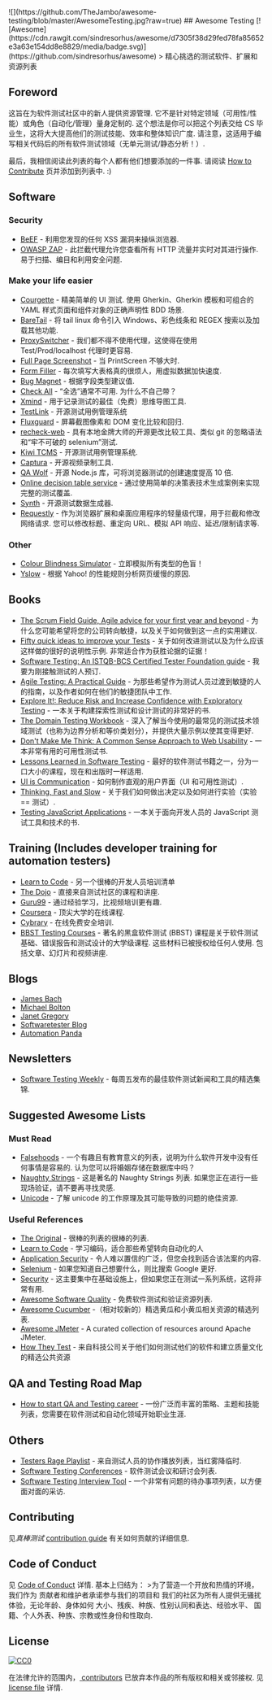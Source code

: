 <div class="github-widget" data-repo="TheJambo/awesome-testing"></div>
<script async src="https://pagead2.googlesyndication.com/pagead/js/adsbygoogle.js"></script><ins class="adsbygoogle" style="display:block" data-ad-client="ca-pub-6890694312814945" data-ad-slot="5473692530" data-ad-format="auto"  data-full-width-responsive="true"></ins><script>(adsbygoogle = window.adsbygoogle || []).push({});</script>
![](https://github.com/TheJambo/awesome-testing/blob/master/AwesomeTesting.jpg?raw=true)
## Awesome Testing [![Awesome](https://cdn.rawgit.com/sindresorhus/awesome/d7305f38d29fed78fa85652e3a63e154dd8e8829/media/badge.svg)](https://github.com/sindresorhus/awesome)
&gt; 精心挑选的测试软件、扩展和资源列表

## Foreword
这旨在为软件测试社区中的新人提供资源管理. 它不是针对特定领域（可用性/性能）或角色（自动化/管理）量身定制的. 这个想法是你可以把这个列表交给 CS 毕业生，这将大大提高他们的测试技能、效率和整体知识广度. 请注意，这适用于编写相关代码后的所有软件测试领域（无单元测试/静态分析！）.

最后，我相信阅读此列表的每个人都有他们想要添加的一件事. 请阅读 [How to Contribute](https://github.com/TheJambo/awesome-testing/blob/master/CONTRIBUTING.md) 页并添加到列表中.  :)




## Software

### Security
- [BeEF](http://beefproject.com/) - 利用您发现的任何 XSS 漏洞来操纵浏览器.
- [OWASP ZAP](https://github.com/zaproxy/zaproxy)  - 此拦截代理允许您查看所有 HTTP 流量并实时对其进行操作. 易于扫描、编目和利用安全问题.

### Make your life easier
- [Courgette](https://courgette-testing.com)  - 精美简单的 UI 测试. 使用 Gherkin、Gherkin 模板和可组合的 YAML 样式页面和组件对象的正确声明性 BDD 场景.
- [BareTail](https://www.baremetalsoft.com/baretail/) - 将 tail linux 命令引入 Windows、彩色线条和 REGEX 搜索以及加载其他功能.
- [ProxySwitcher](https://chrome.google.com/webstore/detail/proxy-switcher-manager/onnfghpihccifgojkpnnncpagjcdbjod) - 我们都不得不使用代理，这使得在使用 Test/Prod/localhost 代理时更容易.
- [Full Page Screenshot](https://chrome.google.com/webstore/detail/full-page-screen-capture/fdpohaocaechififmbbbbbknoalclacl) - 当 PrintScreen 不够大时.
- [Form Filler](https://chrome.google.com/webstore/detail/form-filler/bnjjngeaknajbdcgpfkgnonkmififhfo) - 每次填写大表格真的很烦人，用虚拟数据加快速度.
- [Bug Magnet](https://chrome.google.com/webstore/detail/bug-magnet/efhedldbjahpgjcneebmbolkalbhckfi) - 根据字段类型建议值.
- [Check All](https://chrispederick.com/work/web-developer/)  - “全选”通常不可用. 为什么不自己带？
- [Xmind](http://www.xmind.net/) - 用于记录测试的最佳（免费）思维导图工具.
- [TestLink](https://github.com/TestLinkOpenSourceTRMS/testlink-code) - 开源测试用例管理系统
- [Fluxguard](https://fluxguard.com) - 屏幕截图像​​素和 DOM 变化比较和回归.
- [recheck-web](https://github.com/retest/recheck-web) - 具有本地金牌大师的开源更改比较工具、类似 git 的忽略语法和“牢不可破的 selenium”测试.
- [Kiwi TCMS](https://github.com/kiwitcms/Kiwi) - 开源测试用例管理系统.
- [Captura](https://github.com/MathewSachin/Captura) - 开源视频录制工具.
- [QA Wolf](https://github.com/qawolf/qawolf) - 开源 Node.js 库，可将浏览器测试的创建速度提高 10 倍.
- [Online decision table service](http://decision-table.com/) - 通过使用简单的决策表技术生成案例来实现完整的测试覆盖.
- [Synth](https://github.com/getsynth/synth) - 开源测试数据生成器.
- [Requestly](https://requestly.io/)  - 作为浏览器扩展和桌面应用程序的轻量级代理，用于拦截和修改网络请求. 您可以修改标题、重定向 URL、模拟 API 响应、延迟/限制请求等.

### Other
- [Colour Blindness Simulator](https://altreus.github.io/colourblind/) - 立即模拟所有类型的色盲！
- [Yslow](http://yslow.org/) - 根据 Yahoo! 的性能规则分析网页缓慢的原因.

## Books
- [The Scrum Field Guide, Agile advice for your first year and beyond](https://amzn.to/2OERKEm) - 为什么您可能希望将您的公司转向敏捷，以及关于如何做到这一点的实用建议.
- [Fifty quick ideas to improve your Tests](https://amzn.to/2AzMUF7)  - 关于如何改进测试以及为什么应该这样做的很好的说明性示例. 非常适合作为获胜论据的证据！
- [Software Testing: An ISTQB-BCS Certified Tester Foundation guide](https://amzn.to/2LY8ibJ) - 我要为刚接触测试的人预订.
- [Agile Testing: A Practical Guide](https://amzn.to/2n1K2aG) - 为那些希望作为测试人员过渡到敏捷的人的指南，以及作者如何在他们的敏捷团队中工作.
- [Explore It!: Reduce Risk and Increase Confidence with Exploratory Testing](https://amzn.to/2n8axLn) - 一本关于构建探索性测试和设计测试的非常好的书.
- [The Domain Testing Workbook](https://amzn.to/2Az4l90) - 深入了解当今使用的最常见的测试技术领域测试（也称为边界分析和等价类划分），并提供大量示例以使其变得更好.
- [Don't Make Me Think: A Common Sense Approach to Web Usability](https://amzn.to/2naYmhf) - 一本非常有用的可用性测试书.
- [Lessons Learned in Software Testing](https://amzn.to/2LTjM01) - 最好的软件测试书籍之一，分为一口大小的课程，现在和出版时一样适用.
- [UI is Communication](https://amzn.to/2vbiALY) - 如何制作直观的用户界面（UI 和可用性测试）.
- [Thinking, Fast and Slow](https://amzn.to/2vcjasX) - 关于我们如何做出决定以及如何进行实验（实验 == 测试）.
- [Testing JavaScript Applications](https://www.manning.com/books/testing-javascript-applications) - 一本关于面向开发人员的 JavaScript 测试工具和技术的书.

## Training (Includes developer training for automation testers)
- [Learn to Code](https://github.com/karlhorky/learn-to-program) - 另一个很棒的开发人员培训清单
- [The Dojo](https://dojo.ministryoftesting.com/) - 直接来自测试社区的课程和讲座.
- [Guru99](http://www.guru99.com/) - 通过经验学习，比视频培训更有趣.
- [Coursera](https://www.coursera.org/) - 顶尖大学的在线课程.
- [Cybrary](https://www.cybrary.it/) - 在线免费安全培训.
- [BBST Testing Courses](http://testingeducation.org/BBST/)  - 著名的黑盒软件测试 (BBST) 课程是关于软件测试基础、错误报告和测试设计的大学级课程. 这些材料已被授权给任何人使用. 包括文章、幻灯片和视频讲座.

## Blogs
- [James Bach](http://www.satisfice.com/blog/)
- [Michael Bolton](http://www.developsense.com/blog/)
- [Janet Gregory](http://janetgregory.ca/blog/)
- [Softwaretester Blog](https://www.softwaretester.blog/)
- [Automation Panda](https://automationpanda.com/)

## Newsletters
- [Software Testing Weekly](https://softwaretestingweekly.com/) - 每周五发布的最佳软件测试新闻和工具的精选集锦.

## Suggested Awesome Lists

### Must Read
- [Falsehoods](https://github.com/kdeldycke/awesome-falsehood)  - 一个有趣且有教育意义的列表，说明为什么软件开发中没有任何事情是容易的. 认为您可以将婚姻存储在数据库中吗？
- [Naughty Strings](https://github.com/minimaxir/big-list-of-naughty-strings)  - 这是著名的 Naughty Strings 列表. 如果您正在进行一些现场验证，请不要再寻找灵感.
- [Unicode](https://github.com/jagracey/Awesome-Unicode) - 了解 unicode 的工作原理及其可能导致的问题的绝佳资源.

### Useful References
- [The Original](https://github.com/sindresorhus/awesome) - 很棒的列表的很棒的列表.
- [Learn to Code](https://github.com/karlhorky/learn-to-program) - 学习编码，适合那些希望转向自动化的人
- [Application Security](https://github.com/paragonie/awesome-appsec) - 令人难以置信的广泛，但您会找到适合该法案的内容.
- [Selenium](https://github.com/christian-bromann/awesome-selenium) - 如果您知道自己想要什么，则比搜索 Google 更好.
- [Security](https://github.com/sbilly/awesome-security) - 这主要集中在基础设施上，但如果您正在测试一系列系统，这将非常有用.
- [Awesome Software Quality](https://github.com/ligurio/awesome-software-quality) - 免费软件测试和验证资源列表.
- [Awesome Cucumber](https://github.com/virajkulkarni14/awesome-cucumber) -（相对较新的）精选黄瓜和小黄瓜相关资源的精选列表.
- [Awesome JMeter](https://github.com/aliesbelik/awesome-jmeter) - A curated collection of resources around Apache JMeter.
- [How They Test](https://github.com/abhivaikar/howtheytest) - 来自科技公司关于他们如何测试他们的软件和建立质量文化的精选公共资源

## QA and Testing Road Map
- [How to start QA and Testing career](https://github.com/fityanos/Quality-Assurance-Road-Map) - 一份广泛而丰富的策略、主题和技能列表，您需要在软件测试和自动化领域开始职业生涯.

## Others
- [Testers Rage Playlist](https://play.spotify.com/user/sanchezni/playlist/5yzT0HrymwEeO8ckqgkPiW) - 来自测试人员的协作播放列表，当红雾降临时.
- [Software Testing Conferences](http://testingconferences.org/) - 软件测试会议和研讨会列表.
- [Software Testing Interview Tool](https://github.com/TheJambo/ToDoInterviewTest) - 一个非常有问题的待办事项列表，以方便面对面的采访.

## Contributing
见*真棒测试* [contribution guide](https://github.com/TheJambo/awesome-testing/blob/master/CONTRIBUTING.md) 有关如何贡献的详细信息.

## Code of Conduct
见 [Code of Conduct](https://github.com/TheJambo/awesome-testing/blob/master/CODE-OF-CONDUCT.md) 详情. 基本上归结为：
&gt;为了营造一个开放和热情的环境，我们作为
贡献者和维护者承诺参与我们的项目和
我们的社区为所有人提供无骚扰体验，无论年龄、身体如何
大小、残疾、种族、性别认同和表达、经验水平、
国籍、个人外表、种族、宗教或性身份和性取向.


## License
[![CC0](http://mirrors.creativecommons.org/presskit/buttons/88x31/svg/cc-zero.svg)](https://creativecommons.org/publicdomain/zero/1.0/)

在法律允许的范围内，[
contributors](https://github.com/TheJambo/awesome-testing/graphs/contributors)
已放弃本作品的所有版权和相关或邻接权. 见
[license file](https://github.com/TheJambo/awesome-testing/blob/master/LICENSE) 详情.
